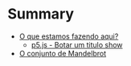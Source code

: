 # Summary

- [O que estamos fazendo aqui?](./introduction.md)
    - [p5.js - Botar um titulo show](./tools/p5.md)
- [O conjunto de Mandelbrot](./mandelbrot/mandelbrot.md)